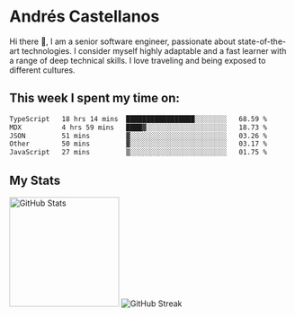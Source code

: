 # Andrés Castellanos

Hi there 👋, I am a senior software engineer, passionate about state-of-the-art technologies. I consider myself highly adaptable and a fast learner with a range of deep technical skills. I love traveling and being exposed to different cultures.

## This week I spent my time on:

<!--START_SECTION:waka-->

```txt
TypeScript   18 hrs 14 mins  █████████████████░░░░░░░░   68.59 %
MDX          4 hrs 59 mins   ████▓░░░░░░░░░░░░░░░░░░░░   18.73 %
JSON         51 mins         ▓░░░░░░░░░░░░░░░░░░░░░░░░   03.26 %
Other        50 mins         ▓░░░░░░░░░░░░░░░░░░░░░░░░   03.17 %
JavaScript   27 mins         ▒░░░░░░░░░░░░░░░░░░░░░░░░   01.75 %
```

<!--END_SECTION:waka-->

## My Stats

<img height="195" src="https://github-readme-stats.vercel.app/api?username=andrescv&show_icons=true&theme=onedark&hide_border=true&card_width=495" alt="GitHub Stats" />

<img src="https://streak-stats.demolab.com?user=andrescv&theme=one-dark-pro&hide_border=true" alt="GitHub Streak" />
